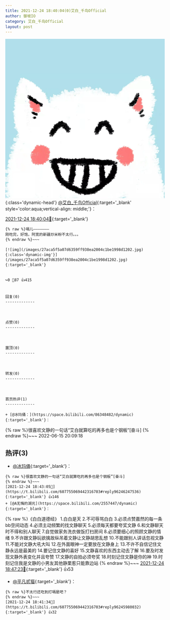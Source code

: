 ```yaml
---
title: 2021-12-24 18:40:04(0)艾白_千鸟Official
author: 御坂IO
category: 艾白_千鸟Official
layout: post
---
```


![img](/images/9ae8b9445fd0665cc014d9080156a45271be73c6.jpg){:class='dynamic-head'}
[@艾白_千鸟Official](https://space.bilibili.com/334537711/dynamic){:target='_blank' style='color:aqua;vertical-align: middle;'}：

[2021-12-24 18:40:04🔗](https://t.bilibili.com/607755069442316703){:target='_blank'}

~~~
{% raw %}嗝儿———————
刚吃完，好饱，阿宽的新疆炒米粉不太行。。。
{% endraw %}~~~

[![img](/images/27aca5f5a07d6359ff938ea2004c1be1998d1202.jpg){:class='dynamic-img'}](/images/27aca5f5a07d6359ff938ea2004c1be1998d1202.jpg){:target='_blank'}


↪️0 💬87 👍415


回复(0)
-------------



点赞(0)
-------------



置顶(0)
-------------



转发(0)
-------------



首页热评(1)
-------------

+ [@冰玛俑：](https://space.bilibili.com/86348482/dynamic){:target='_blank'}：
~~~
{% raw %}很喜欢文静的一句话“艾白就算吃的再多也是个钢板”[奋斗]
{% endraw %}~~~
2022-06-15 20:09:18


热评(3)
-------------

+ [@冰玛俑](https://space.bilibili.com/86348482/dynamic){:target='_blank'}：
~~~
{% raw %}很喜欢文静的一句话“艾白就算吃的再多也是个钢板”[奋斗]
{% endraw %}~~~
[2021-12-24 18:43:05🔗](https://t.bilibili.com/607755069442316703#reply96246247536){:target='_blank'} 👍146
+ [@A无悔的湖光](https://space.bilibili.com/2557447/dynamic){:target='_blank'}：
~~~
{% raw %}《白白道德经》
1.白白是天
2.不可辱骂白白
3.必须点赞嘉然的每一条bb空间动态
4.必须主动频繁的找文静聊天
5.必须每天都要夸奖文静
6.和文静聊天时不得和别人聊天
7.自觉做家务洗衣做饭打扫房间
8.必须要细心的照顾文静的情绪
9.不许跟文静玩欲擒故纵吊着文静让文静胡思乱想
10.不能跟别人讲话忽视文静
11.不能对文静大吼大叫
12.在外面眼神一定要放在文静身上
13.不许不自信记住文静永远是最美的
14.要记住文静的喜好
15.文静喜欢的东西主动去了解
16.要及时发现文静外表变化并且夸赞
17.文静的自拍必须夸奖
18.时刻记住文静是你的神
19.时刻记住我是文静的小男友其他静栗惹只能靠边站
{% endraw %}~~~
[2021-12-24 18:47:23🔗](https://t.bilibili.com/607755069442316703#reply96246707728){:target='_blank'} 👍53
+ [@平凡贰猫](https://space.bilibili.com/39157582/dynamic){:target='_blank'}：
~~~
{% raw %}不太行还吃到打嗝是吧？
{% endraw %}~~~
[2021-12-24 18:41:34🔗](https://t.bilibili.com/607755069442316703#reply96245980032){:target='_blank'} 👍32


